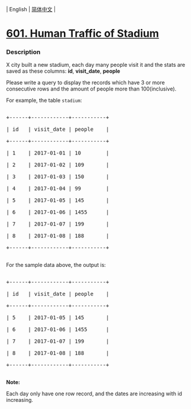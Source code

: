 | English | [简体中文](README.md) |

# [601. Human Traffic of Stadium](https://leetcode-cn.com/problems/human-traffic-of-stadium)
 ### Description
<p>X city built a new stadium, each day many people visit it and the stats are saved as these columns: <b>id</b>, <strong>visit_</strong><b>date</b>, <b>people</b></p>

<p>Please write a query to display the records which have 3 or more consecutive rows and the amount of people more than 100(inclusive).</p>
For example, the table <code>stadium</code>:

<pre>
+------+------------+-----------+
| id   | visit_date | people    |
+------+------------+-----------+
| 1    | 2017-01-01 | 10        |
| 2    | 2017-01-02 | 109       |
| 3    | 2017-01-03 | 150       |
| 4    | 2017-01-04 | 99        |
| 5    | 2017-01-05 | 145       |
| 6    | 2017-01-06 | 1455      |
| 7    | 2017-01-07 | 199       |
| 8    | 2017-01-08 | 188       |
+------+------------+-----------+
</pre>

<p>For the sample data above, the output is:</p>

<pre>
+------+------------+-----------+
| id   | visit_date | people    |
+------+------------+-----------+
| 5    | 2017-01-05 | 145       |
| 6    | 2017-01-06 | 1455      |
| 7    | 2017-01-07 | 199       |
| 8    | 2017-01-08 | 188       |
+------+------------+-----------+
</pre>

<p><b>Note:</b><br />
Each day only have one row record, and the dates are increasing with id increasing.</p>
